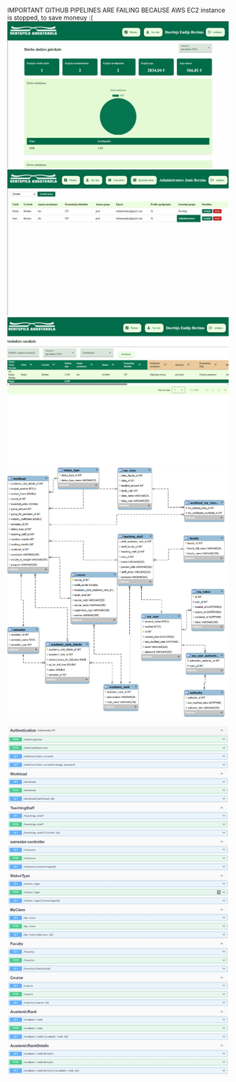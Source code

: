 IMPORTANT
GITHUB PIPELINES ARE FAILING BECAUSE AWS EC2 instance is stopped, to save moneuy :(
![21.04_5.gif](images/21.04_5.gif)
![21.04_3.gif](images/21.04_3.gif)
![21.04_6.gif](images/21.04_6.gif)
![alt text](./images/4.0V_EDR.png)

![img.png](images%2Fimg.png)
